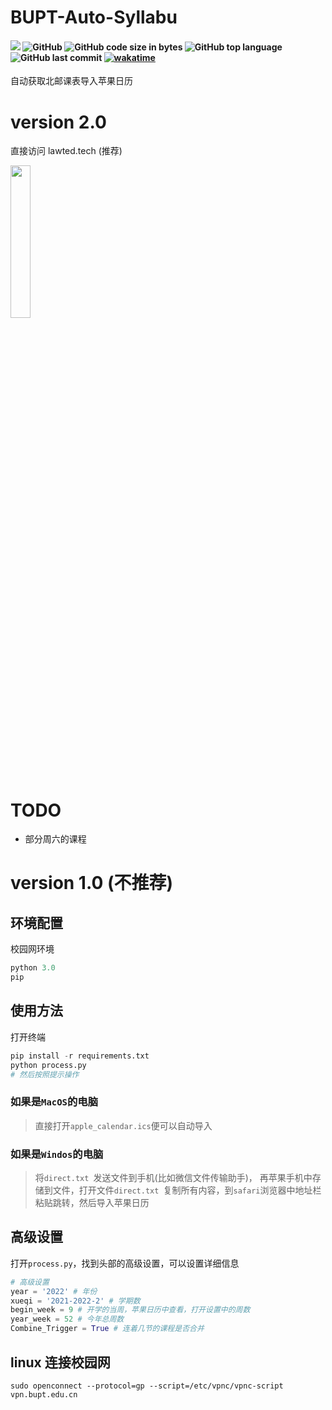 # BUPT-Auto-Syllabu
#### ![](https://img.shields.io/badge/author-Lawted-lightpink) ![GitHub](https://img.shields.io/github/license/LAWTED/BUPT-Auto-Syllabu) ![GitHub code size in bytes](https://img.shields.io/github/languages/code-size/LAWTED/BUPT-Auto-Syllabu) ![GitHub top language](https://img.shields.io/github/languages/top/LAWTED/BUPT-Auto-Syllabu?color=56ccf2) ![GitHub last commit](https://img.shields.io/github/last-commit/LAWTED/BUPT-Auto-Syllabu?color=yellow) [![wakatime](https://wakatime.com/badge/user/b538f533-3e8c-4b7b-ab49-7aab7771d31c/project/636b7c61-1a6a-466d-9dc4-7915b172c49f.svg)](https://wakatime.com/badge/user/b538f533-3e8c-4b7b-ab49-7aab7771d31c/project/636b7c61-1a6a-466d-9dc4-7915b172c49f)

自动获取北邮课表导入苹果日历

# version 2.0
直接访问 lawted.tech (推荐)

<img src="https://user-images.githubusercontent.com/56634309/155940362-19c70b23-2dad-4b15-84c0-752cd177c61b.gif" width="25%">

# TODO
* 部分周六的课程

# version 1.0 (不推荐)

## 环境配置
校园网环境
``` python
python 3.0
pip
```

## 使用方法

打开终端

```python
pip install -r requirements.txt
python process.py
# 然后按照提示操作
```

### 如果是`MacOS`的电脑

> 直接打开`apple_calendar.ics`便可以自动导入



### 如果是`Windos`的电脑

> 将`direct.txt `发送文件到手机(比如微信文件传输助手)， 再苹果手机中存储到文件，打开文件`direct.txt `复制所有内容，到`safari`浏览器中地址栏粘贴跳转，然后导入苹果日历



## 高级设置

打开`process.py`，找到头部的高级设置，可以设置详细信息

```python
# 高级设置
year = '2022' # 年份
xueqi = '2021-2022-2' # 学期数
begin_week = 9 # 开学的当周，苹果日历中查看，打开设置中的周数
year_week = 52 # 今年总周数
Combine_Trigger = True # 连着几节的课程是否合并
```

## linux 连接校园网
```
sudo openconnect --protocol=gp --script=/etc/vpnc/vpnc-script vpn.bupt.edu.cn
```
